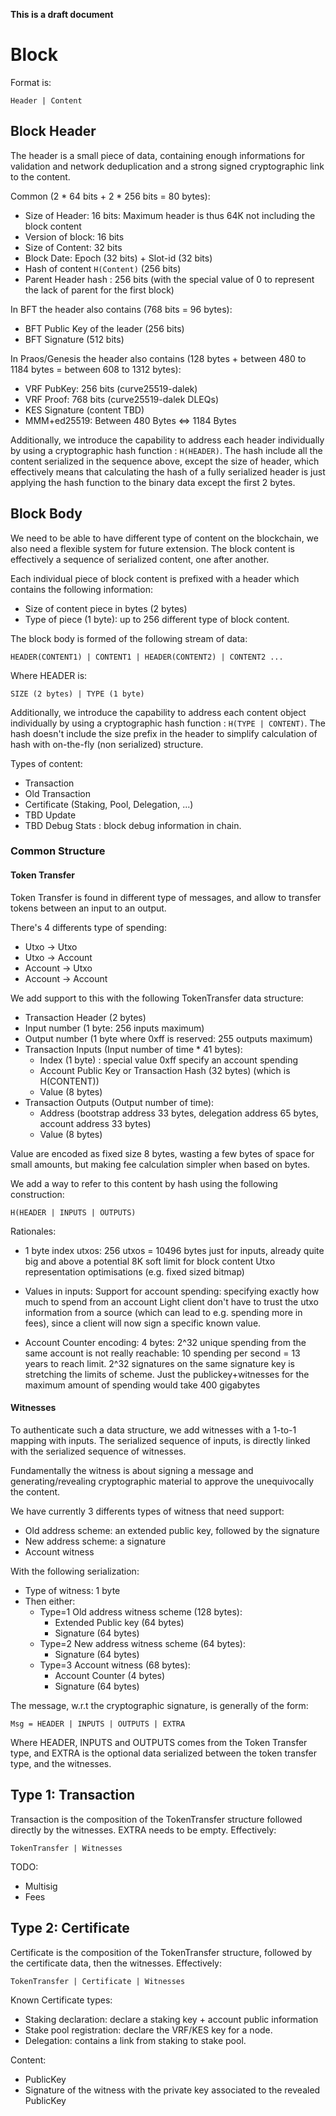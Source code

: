 **This is a draft document**

# Block

Format is:

    Header | Content

## Block Header

The header is a small piece of data, containing enough informations for validation and network deduplication and a strong signed cryptographic link to the content.

Common (2 * 64 bits + 2 * 256 bits = 80 bytes):

* Size of Header: 16 bits: Maximum header is thus 64K not including the block content
* Version of block: 16 bits
* Size of Content: 32 bits
* Block Date: Epoch (32 bits) + Slot-id (32 bits)
* Hash of content `H(Content)` (256 bits)
* Parent Header hash : 256 bits (with the special value of 0 to represent the lack of parent for the first block)

In BFT the header also contains (768 bits = 96 bytes):

* BFT Public Key of the leader (256 bits)
* BFT Signature (512 bits)

In Praos/Genesis the header also contains (128 bytes + between 480 to 1184 bytes = between 608 to 1312 bytes):

* VRF PubKey: 256 bits (curve25519-dalek)
* VRF Proof: 768 bits (curve25519-dalek DLEQs)
* KES Signature (content TBD)
* MMM+ed25519: Between 480 Bytes <=> 1184 Bytes

Additionally, we introduce the capability to address each header individually
by using a cryptographic hash function : `H(HEADER)`. The hash include all
the content serialized in the sequence above, except the size of header,
which effectively means that calculating the hash of a fully serialized
header is just applying the hash function to the binary data except the first
2 bytes.

## Block Body

We need to be able to have different type of content on the blockchain, we
also need a flexible system for future extension. The block content is
effectively a sequence of serialized content, one after another.

Each individual piece of block content is prefixed with a header which
contains the following information:

* Size of content piece in bytes (2 bytes)
* Type of piece (1 byte): up to 256 different type of block content.

The block body is formed of the following stream of data:

    HEADER(CONTENT1) | CONTENT1 | HEADER(CONTENT2) | CONTENT2 ...

Where HEADER is:

	SIZE (2 bytes) | TYPE (1 byte)

Additionally, we introduce the capability to address each content object individually by using a cryptographic hash function : `H(TYPE | CONTENT)`. The hash doesn't include the size prefix in the header to simplify calculation of hash with on-the-fly (non serialized) structure.

Types of content:

* Transaction
* Old Transaction
* Certificate (Staking, Pool, Delegation, ...)
* TBD Update
* TBD Debug Stats : block debug information in chain.

### Common Structure

#### Token Transfer

Token Transfer is found in different type of messages, and allow to transfer tokens between an input to an output.

There's 4 differents type of spending:

* Utxo -> Utxo
* Utxo -> Account
* Account -> Utxo
* Account -> Account

We add support to this with the following TokenTransfer data structure:

* Transaction Header (2 bytes)
* Input number (1 byte: 256 inputs maximum)
* Output number (1 byte where 0xff is reserved: 255 outputs maximum)
* Transaction Inputs (Input number of time * 41 bytes):
  * Index (1 byte) : special value 0xff specify an account spending
  * Account Public Key or Transaction Hash (32 bytes) (which is H(CONTENT))
  * Value (8 bytes)
* Transaction Outputs (Output number of time):
  * Address (bootstrap address 33 bytes, delegation address 65 bytes, account address 33 bytes)
  * Value (8 bytes)

Value are encoded as fixed size 8 bytes, wasting a few bytes of space for small amounts, but making fee calculation simpler when based on bytes.

We add a way to refer to this content by hash using the following construction:

    H(HEADER | INPUTS | OUTPUTS)

Rationales:

* 1 byte index utxos: 256 utxos = 10496 bytes just for inputs, already quite big and above a potential 8K soft limit for block content
Utxo representation optimisations (e.g. fixed sized bitmap)

* Values in inputs:
Support for account spending: specifying exactly how much to spend from an account 
Light client don't have to trust the utxo information from a source (which can lead to e.g. spending more in fees), since a client will now sign a specific known value.

* Account Counter encoding:
4 bytes: 2^32 unique spending from the same account is not really reachable:
10 spending per second = 13 years to reach limit.
2^32 signatures on the same signature key is stretching the limits of scheme.
Just the publickey+witnesses for the maximum amount of spending would take 400 gigabytes

#### Witnesses

To authenticate such a data structure, we add witnesses with a 1-to-1 mapping
with inputs. The serialized sequence of inputs, is directly linked with the
serialized sequence of witnesses.

Fundamentally the witness is about signing a message and generating/revealing
cryptographic material to approve the unequivocally the content.

We have currently 3 differents types of witness that need support:

* Old address scheme: an extended public key, followed by the signature
* New address scheme: a signature
* Account witness

With the following serialization:

* Type of witness: 1 byte
* Then either:
  * Type=1 Old address witness scheme (128 bytes):
    * Extended Public key (64 bytes)
    * Signature (64 bytes)
  * Type=2 New address witness scheme (64 bytes):
    * Signature (64 bytes)
  * Type=3 Account witness (68 bytes):
    * Account Counter (4 bytes)
    * Signature (64 bytes)

The message, w.r.t the cryptographic signature, is generally of the form:

	Msg = HEADER | INPUTS | OUTPUTS | EXTRA

Where HEADER, INPUTS and OUTPUTS comes from the Token Transfer type, and EXTRA is the optional data serialized between the token transfer type, and the witnesses.

## Type 1: Transaction

Transaction is the composition of the TokenTransfer structure followed directly by the witnesses. EXTRA needs to be empty. Effectively:

    TokenTransfer | Witnesses

TODO:

* Multisig
* Fees

## Type 2: Certificate

Certificate is the composition of the TokenTransfer structure, followed by the certificate data, then the witnesses. Effectively:

    TokenTransfer | Certificate | Witnesses

Known Certificate types:

* Staking declaration: declare a staking key + account public information
* Stake pool registration: declare the VRF/KES key for a node.
* Delegation: contains a link from staking to stake pool.

Content:

* PublicKey
* Signature of the witness with the private key associated to the revealed PublicKey